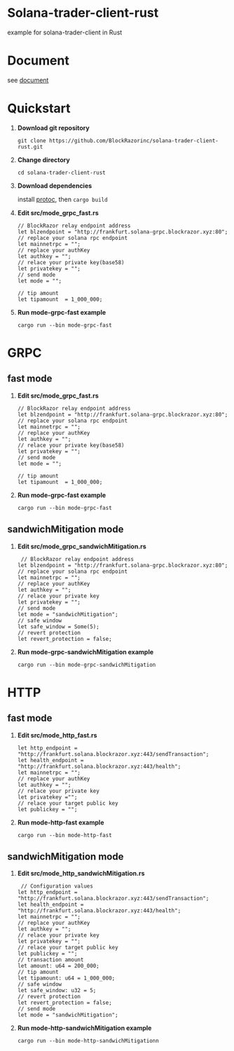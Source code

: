 # Solana-trader-client-rust
example for solana-trader-client in Rust

# Document
see [document](https://blockrazor.gitbook.io/blockrazor/solana/send-transaction/rust)

# Quickstart

1. **Download git repository**

   `git clone https://github.com/BlockRazorinc/solana-trader-client-rust.git`

2. **Change directory**

   `cd solana-trader-client-rust`

3. **Download dependencies**

   install [protoc](https://protobuf.dev/installation/#package-manager), then `cargo build`

4. **Edit src/mode_grpc_fast.rs**

	```
	// BlockRazor relay endpoint address
    let blzendpoint = "http://frankfurt.solana-grpc.blockrazor.xyz:80";
    // replace your solana rpc endpoint
	let mainnetrpc = "";
    // replace your authKey
    let authkey = "";
    // relace your private key(base58)
	let privatekey = "";
	// send mode
    let mode = "";

    // tip amount
	let tipamount  = 1_000_000;
	```

5. **Run mode-grpc-fast example**
   
   `cargo run --bin mode-grpc-fast`

# GRPC

## fast mode

1. **Edit src/mode_grpc_fast.rs**

	```
	// BlockRazor relay endpoint address
    let blzendpoint = "http://frankfurt.solana-grpc.blockrazor.xyz:80";
    // replace your solana rpc endpoint
	let mainnetrpc = "";
    // replace your authKey
    let authkey = "";
    // relace your private key(base58)
	let privatekey = "";
	// send mode
    let mode = "";

    // tip amount
	let tipamount  = 1_000_000;
	```

2. **Run mode-grpc-fast example**
   
   `cargo run --bin mode-grpc-fast`

## sandwichMitigation mode

1. **Edit src/mode_grpc_sandwichMitigation.rs**

	```
	 // BlockRazor relay endpoint address
    let blzendpoint = "http://frankfurt.solana-grpc.blockrazor.xyz:80";
    // replace your solana rpc endpoint
    let mainnetrpc = "";
    // replace your authKey
    let authkey = "";
    // relace your private key
    let privatekey = "";
    // send mode
    let mode = "sandwichMitigation";
    // safe window
    let safe_window = Some(5);
    // revert protection
    let revert_protection = false;
	```

2. **Run mode-grpc-sandwichMitigation example**
   
   `cargo run --bin mode-grpc-sandwichMitigation`



# HTTP

## fast mode

1. **Edit src/mode_http_fast.rs**

	```
	let http_endpoint = "http://frankfurt.solana.blockrazor.xyz:443/sendTransaction";
   let health_endpoint = "http://frankfurt.solana.blockrazor.xyz:443/health";
   let mainnetrpc = "";
   // replace your authKey
   let authkey = "";
   // relace your private key
   let privatekey ="";
   // relace your target public key
   let publickey = "";
	```

2. **Run mode-http-fast example**
   
   `cargo run --bin mode-http-fast`

## sandwichMitigation mode

1. **Edit src/mode_http_sandwichMitigation.rs**

	```
	 // Configuration values
    let http_endpoint = "http://frankfurt.solana.blockrazor.xyz:443/sendTransaction";
    let health_endpoint = "http://frankfurt.solana.blockrazor.xyz:443/health";
    let mainnetrpc = "";
    // replace your authKey
    let authkey = "";
    // relace your private key
    let privatekey = "";
    // relace your target public key
    let publickey = "";
    // transaction amount
    let amount: u64 = 200_000;
    // tip amount
    let tipamount: u64 = 1_000_000;
    // safe window
    let safe_window: u32 = 5;
    // revert protection
    let revert_protection = false;
    // send mode
    let mode = "sandwichMitigation";
	```

2. **Run mode-http-sandwichMitigation example**
   
   `cargo run --bin mode-http-sandwichMitigationn`